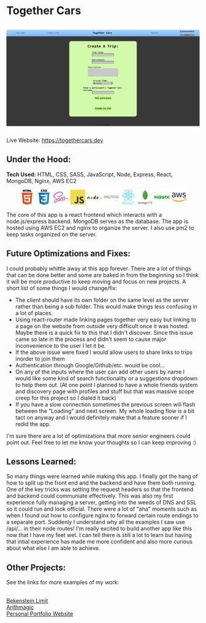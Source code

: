 <h1>Together Cars</h1>
<a href="https://togethercars.dev">
  <img align="center" src="https://raw.githubusercontent.com/ajtoussaint/Profile-Images/main/TogetherCars.PNG" />
</a>
<p>Live Website: <a href="https://togethercars.dev">https://togethercars.dev</a></p>

<h2>Under the Hood:</h2>
<p>
  <b>Tech Used:</b> HTML, CSS, SASS, JavaScript, Node, Express, React, MongoDB, Nginx, AWS EC2
 <p align="center">
   <img src="https://raw.githubusercontent.com/devicons/devicon/master/icons/html5/html5-original-wordmark.svg" alt="html5" width="40" height="40"/>
   <img src="https://raw.githubusercontent.com/devicons/devicon/master/icons/css3/css3-original-wordmark.svg" alt="css3" width="40" height="40"/> 
   <img src="https://raw.githubusercontent.com/devicons/devicon/master/icons/sass/sass-original.svg" alt="sass" width="40" height="40"/>
   <img src="https://raw.githubusercontent.com/devicons/devicon/master/icons/javascript/javascript-original.svg" alt="javascript" width="40" height="40"/>
   <img src="https://raw.githubusercontent.com/devicons/devicon/master/icons/nodejs/nodejs-original-wordmark.svg" alt="nodejs" width="40" height="40"/>
 <img src="https://raw.githubusercontent.com/devicons/devicon/master/icons/express/express-original-wordmark.svg" alt="express" width="40" height="40"/>
   <img src="https://raw.githubusercontent.com/devicons/devicon/master/icons/react/react-original-wordmark.svg" alt="react" width="40" height="40"/>
   <img src="https://raw.githubusercontent.com/devicons/devicon/master/icons/mongodb/mongodb-original-wordmark.svg" alt="mongodb" width="40" height="40"/>
   <img src="https://raw.githubusercontent.com/devicons/devicon/master/icons/nginx/nginx-original.svg" alt="nginx" width="40" height="40"/>
   <img src="https://raw.githubusercontent.com/devicons/devicon/master/icons/amazonwebservices/amazonwebservices-original-wordmark.svg" alt="aws" width="40" height="40"/>
 </p>
 <p>
  The core of this app is a react frontend which interacts with a node.js/express backend. MongoDB serves as the database. The app is hosted using AWS EC2 and nginx to organize the server. I also use pm2 to keep tasks organized on the server. 
 </p>
 
</p>

<h2>Future Optimizations and Fixes:</h2>
<p>
  I could probably whittle away at this app forever. There are a lot of things that can be done better and some are baked in from the beginning so I think it will be more productive to keep moving and focus on new projects. A short list of some things I would change/fix:
  <ul>
    <li>The client should have its own folder on the same level as the server rather than being a sub folder. This would make things less confusing in a lot of places.</li>
    <li>Using react-router made linking pages together very easy but linking to a page on the website from outside very difficult once it was hosted. Maybe there is a quick fix to this that I didn't discover. Since this issue came so late in the process and didn't seem to cause major inconvenience to the user I let it be.</li>
    <li>If the above issue were fixed I would allow users to share links to trips inorder to join them</li>
    <li>Authentication through Google/Github/etc. would be cool...</li>
    <li>On any of the inputs where the user can add other users by name I would like some kind of search functionality or a suggestions dropdown to help them out. (At one point I planned to have a whole friends system and discovery page with profiles and stuff but that was massive scope creep for this project so I dialed it back)</li>
    <li>If you have a slow connection sometimes the previous screen will flash between the "Loading" and next screen. My whole loading flow is a bit tact on anyway and I would definitely make that a feature sooner if I redid the app.</li>
  </ul>
  
  I'm sure there are a lot of optimizations that more senior engineers could point out. Feel free to let me know your thoughts so I can keep improving :)
</p>

<h2>Lessons Learned:</h2>
<p>So many things were learned while making this app. I finally got the hang of how to split up the front end and the backend and have them both running. One of the key tricks was setting the request headers so that the frontend and backend could communiate effectively. This was also my first experience fully managing a server, getting into the weeds of DNS and SSL so it could run and look official. There were a lot of "aha" moments such as when I found out how to configure nginx to forward certain route endings to a separate port. Suddenly I understand why all the examples I saw use /api/... in their node routes! I'm really excited to build another app like this now that I have my feet wet. I can tell there is still a lot to learn but having that intial experience has made me more confident and also more curious about what else I am able to achieve.
</p>

<h2>Other Projects:</h2>
<p>See the links for more examples of my work:</p>
<br>
<a href="https://github.com/ajtoussaint/note-taking-app">Bekenstein Limit</a>
<br>
<a href="https://play.google.com/store/apps/details?id=com.Saint2.MMR">Arithmagic</a>
<br>
<a href="https://github.com/ajtoussaint/personal-website">Personal Portfolio Website</a>

